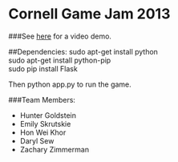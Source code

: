 Cornell Game Jam 2013
=====================
###See [here](http://www.youtube.com/watch?v=py8T_S0Uzxw) for a video demo.

##Dependencies:
    sudo apt-get install python  
    sudo apt-get install python-pip  
    sudo pip install Flask  

Then python app.py to run the game.

###Team Members:  
*   Hunter Goldstein
*   Emily Skrutskie
*   Hon Wei Khor
*   Daryl Sew
*   Zachary Zimmerman
